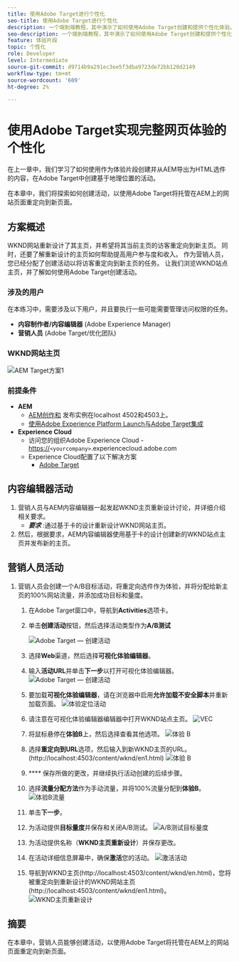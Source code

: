 ```yaml
---
title: 使用Adobe Target进行个性化
seo-title: 使用Adobe Target进行个性化
description: 一个端到端教程，其中演示了如何使用Adobe Target创建和提供个性化体验。
seo-description: 一个端到端教程，其中演示了如何使用Adobe Target创建和提供个性化体验。
feature: 体验片段
topic: 个性化
role: Developer
level: Intermediate
source-git-commit: d9714b9a291ec3ee5f3dba9723de72bb120d2149
workflow-type: tm+mt
source-wordcount: '609'
ht-degree: 2%

---
```



# 使用Adobe Target实现完整网页体验的个性化

在上一章中，我们学习了如何使用作为体验片段创建并从AEM导出为HTML选件的内容，在Adobe Target中创建基于地理位置的活动。

在本章中，我们将探索如何创建活动，以使用Adobe Target将托管在AEM上的网站页面重定向到新页面。

## 方案概述

WKND网站重新设计了其主页，并希望将其当前主页的访客重定向到新主页。 同时，还要了解重新设计的主页如何帮助提高用户参与度和收入。 作为营销人员，您已经分配了创建活动以将访客重定向到新主页的任务。 让我们浏览WKND站点主页，并了解如何使用Adobe Target创建活动。

### 涉及的用户

在本练习中，需要涉及以下用户，并且要执行一些可能需要管理访问权限的任务。

* **内容制作者/内容编辑器** (Adobe Experience Manager)
* **营销人员** (Adobe Target/优化团队)

### WKND网站主页

![AEM Target方案1](assets/personalization-use-case-2/aem-target-use-case-2.png)

### 前提条件

* **AEM**
   * [AEM创作和](./implementation.md#getting-aem) 发布实例在localhost 4502和4503上。
   * [使用Adobe Experience Platform Launch与Adobe Target集成](./using-launch-adobe-io.md#aem-target-using-launch-by-adobe)
* **Experience Cloud**
   * 访问您的组织Adobe Experience Cloud - <https://>`<yourcompany>`.experiencecloud.adobe.com
   * Experience Cloud配置了以下解决方案
      * [Adobe Target](https://experiencecloud.adobe.com)

## 内容编辑器活动

1. 营销人员与AEM内容编辑器一起发起WKND主页重新设计讨论，并详细介绍相关要求。
   * ***要求*** :通过基于卡的设计重新设计WKND网站主页。
2. 然后，根据要求，AEM内容编辑器使用基于卡的设计创建新的WKND站点主页并发布新的主页。

## 营销人员活动

1. 营销人员会创建一个A/B目标活动，将重定向选件作为体验，并将分配给新主页的100%网站流量，并添加成功目标和量度。
   1. 在Adobe Target窗口中，导航到&#x200B;**Activities**&#x200B;选项卡。
   2. 单击&#x200B;**创建活动**&#x200B;按钮，然后选择活动类型作为&#x200B;**A/B测试**

      ![Adobe Target — 创建活动](assets/personalization-use-case-2/create-ab-activity.png)
   3. 选择&#x200B;**Web**&#x200B;渠道，然后选择&#x200B;**可视化体验编辑器**。
   4. 输入&#x200B;**活动URL**&#x200B;并单击&#x200B;**下一步**以打开可视化体验编辑器。
      ![Adobe Target — 创建活动](assets/personalization-use-case-2/create-activity-ab-name.png)
   5. 要加载&#x200B;**可视化体验编辑器**，请在浏览器中启用&#x200B;**允许加载不安全脚本**并重新加载页面。
      ![体验定位活动](assets/personalization-use-case-1/load-unsafe-scripts.png)
   6. 请注意在可视化体验编辑器编辑器中打开WKND站点主页。
      ![VEC](assets/personalization-use-case-2/vec.png)
   7. 将鼠标悬停在&#x200B;**体验B**上，然后选择查看其他选项。
      ![体验 B](assets/personalization-use-case-2/redirect-url.png)
   8. 选择&#x200B;**重定向到URL**选项，然后输入到新WKND主页的URL。 (http://localhost:4503/content/wknd/en1.html)
      ![体验 B](assets/personalization-use-case-2/redirect-url-2.png)
   9. **** 保存所做的更改，并继续执行活动创建的后续步骤。
   10. 选择&#x200B;**流量分配方法**&#x200B;作为手动流量，并将100%流量分配到&#x200B;**体验B**。
      ![体验B流量](assets/personalization-use-case-2/traffic.png)
   11. 单击&#x200B;**下一步**。
   12. 为活动提供&#x200B;**目标量度**并保存和关闭A/B测试。
      ![A/B测试目标量度](assets/personalization-use-case-2/goal-metric.png)
   13. 为活动提供名称（**WKND主页重新设计**）并保存更改。
   14. 在活动详细信息屏幕中，确保&#x200B;**激活**您的活动。
      ![激活活动](assets/personalization-use-case-2/ab-activate.png)
   15. 导航到WKND主页(http://localhost:4503/content/wknd/en.html)，您将被重定向到重新设计的WKND网站主页(http://localhost:4503/content/wknd/en1.html)。
      ![WKND主页重新设计](assets/personalization-use-case-2/WKND-home-page-redesign.png)

## 摘要

在本章中，营销人员能够创建活动，以使用Adobe Target将托管在AEM上的网站页面重定向到新页面。
